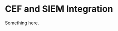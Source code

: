 [title]: # (CEF and SIEM Integration)
[tags]: # (XXX)
[priority]: # (2769)
# CEF and SIEM Integration
Something here.
